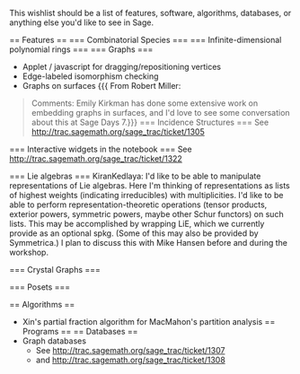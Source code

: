This wishlist should be a list of features, software, algorithms, databases, or anything else you'd like to see in Sage.

== Features ==
=== Combinatorial Species ===
=== Infinite-dimensional polynomial rings ===
=== Graphs ===
 * Applet / javascript for dragging/repositioning vertices
 * Edge-labeled isomorphism checking
 * Graphs on surfaces
{{{
From Robert Miller:
> Comments: Emily Kirkman has done some extensive work on embedding
> graphs in surfaces, and I'd love to see some conversation about this
> at Sage Days 7.}}}
=== Incidence Structures ===
See http://trac.sagemath.org/sage_trac/ticket/1305 

=== Interactive widgets in the notebook ===
See http://trac.sagemath.org/sage_trac/ticket/1322

=== Lie algebras ===
KiranKedlaya: I'd like to be able to manipulate representations of Lie algebras. Here I'm thinking of representations as lists of highest weights (indicating irreducibles) with multiplicities. I'd like to be able to perform representation-theoretic operations (tensor products, exterior powers, symmetric powers, maybe other Schur functors) on such lists. This may be accomplished by wrapping LiE, which we currently provide as an optional spkg. (Some of this may also be provided by Symmetrica.) I plan to discuss this with Mike Hansen before and during the workshop.

=== Crystal Graphs ===

=== Posets ===

== Algorithms ==
 * Xin's partial fraction algorithm for MacMahon's partition analysis
== Programs ==
== Databases ==
 * Graph databases
   * See http://trac.sagemath.org/sage_trac/ticket/1307
   * and http://trac.sagemath.org/sage_trac/ticket/1308
